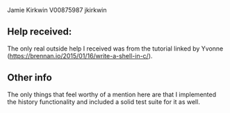 Jamie Kirkwin
V00875987 
jkirkwin

## Help received:
The only real outside help I received was from the tutorial linked by Yvonne (https://brennan.io/2015/01/16/write-a-shell-in-c/).

## Other info
The only things that feel worthy of a mention here are that I implemented the history functionality and included a solid test suite for it as well.
